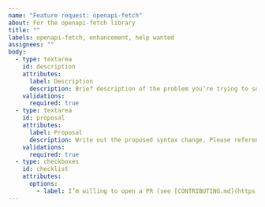 ```yaml
---
name: "Feature request: openapi-fetch"
about: For the openapi-fetch library
title: ""
labels: openapi-fetch, enhancement, help wanted
assignees: ""
body:
  - type: textarea
    id: description
    attributes:
      label: Description
      description: Brief description of the problem you’re trying to solve, and why this could be useful.
    validations:
      required: true
  - type: textarea
    id: proposal
    attributes:
      label: Proposal
      description: Write out the proposed syntax change. Please reference any prior art or similar examples.
    validations:
      required: true
  - type: checkboxes
    id: checklist
    attributes:
      options:
        - label: I’m willing to open a PR (see [CONTRIBUTING.md](https://github.com/openapi-ts/openapi-typescript/blob/main/packages/openapi-fetch/CONTRIBUTING.md))
---
```


